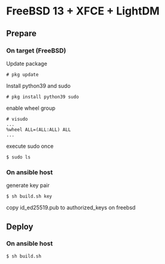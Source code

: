 # FreeBSD 13 + XFCE + LightDM

## Prepare

### On target (FreeBSD)
  Update package
  ```
  # pkg update
  ```

  Install python39 and sudo

  ```
  # pkg install python39 sudo
  ```

  enable wheel group
  ```
  # visudo
  ...
  %wheel ALL=(ALL:ALL) ALL
  ...
  ```

  execute sudo once
  ```
  $ sudo ls
  ```

### On ansible host
  generate key pair

  ```
  $ sh build.sh key
  ```

  copy id_ed25519.pub to authorized_keys on freebsd


## Deploy
### On ansible host
  ```
  $ sh build.sh
  ```


